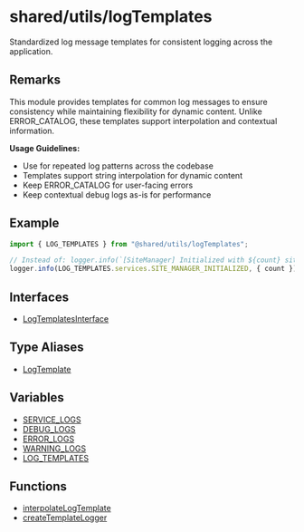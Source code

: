 # shared/utils/logTemplates

Standardized log message templates for consistent logging across the
application.

## Remarks

This module provides templates for common log messages to ensure consistency
while maintaining flexibility for dynamic content. Unlike ERROR_CATALOG,
these templates support interpolation and contextual information.

**Usage Guidelines:**

- Use for repeated log patterns across the codebase
- Templates support string interpolation for dynamic content
- Keep ERROR_CATALOG for user-facing errors
- Keep contextual debug logs as-is for performance

## Example

```typescript
import { LOG_TEMPLATES } from "@shared/utils/logTemplates";

// Instead of: logger.info(`[SiteManager] Initialized with ${count} sites in cache`);
logger.info(LOG_TEMPLATES.services.SITE_MANAGER_INITIALIZED, { count });
```

## Interfaces

- [LogTemplatesInterface](interfaces/LogTemplatesInterface.md)

## Type Aliases

- [LogTemplate](type-aliases/LogTemplate.md)

## Variables

- [SERVICE\_LOGS](variables/SERVICE_LOGS.md)
- [DEBUG\_LOGS](variables/DEBUG_LOGS.md)
- [ERROR\_LOGS](variables/ERROR_LOGS.md)
- [WARNING\_LOGS](variables/WARNING_LOGS.md)
- [LOG\_TEMPLATES](variables/LOG_TEMPLATES.md)

## Functions

- [interpolateLogTemplate](functions/interpolateLogTemplate.md)
- [createTemplateLogger](functions/createTemplateLogger.md)
